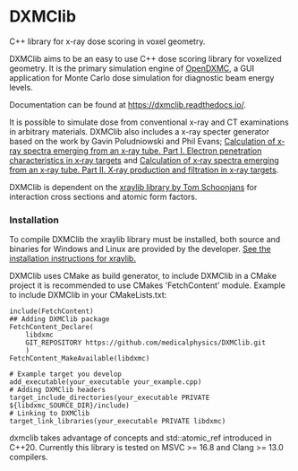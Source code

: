 ﻿# DXMClib
C++ library for x-ray dose scoring in voxel geometry. 

DXMClib aims to be an easy to use C++ dose scoring library for voxelized geometry. It is the primary simulation engine of [OpenDXMC](https://github.com/medicalphysics/OpenDXMC), a GUI application for Monte Carlo dose simulation for diagnostic beam energy levels. 

Documentation can be found at https://dxmclib.readthedocs.io/.

It is possible to simulate dose from conventional x-ray and CT examinations in arbitrary materials. DXMClib also includes a x-ray specter generator based on the work by Gavin Poludniowski and Phil Evans; [Calculation of x‐ray spectra emerging from an x‐ray tube. Part I. Electron penetration characteristics in x‐ray targets](https://aapm.onlinelibrary.wiley.com/doi/abs/10.1118/1.2734725) and [Calculation of x‐ray spectra emerging from an x‐ray tube. Part II. X‐ray production and filtration in x‐ray targets](https://aapm.onlinelibrary.wiley.com/doi/abs/10.1118/1.2734726).

DXMClib is dependent on the [xraylib library by Tom Schoonjans](https://github.com/tschoonj/xraylib) for interaction cross sections and atomic form factors. 

### Installation
To compile DXMClib the xraylib library must be installed, both source and binaries for Windows and Linux are provided by the developer. [See the installation instructions for xraylib.](https://github.com/tschoonj/xraylib/wiki/Installation-instructions)

DXMClib uses CMake as build generator, to include DXMClib in a CMake project it is recommended to use CMakes 'FetchContent' module. Example to include DXMClib in your CMakeLists.txt:

    include(FetchContent)
    ## Adding DXMClib package
    FetchContent_Declare(
        libdxmc
        GIT_REPOSITORY https://github.com/medicalphysics/DXMClib.git
        )
    FetchContent_MakeAvailable(libdxmc)

    # Example target you develop
    add_executable(your_executable your_example.cpp)
    # Adding DXMClib headers
    target_include_directories(your_executable PRIVATE ${libdxmc_SOURCE_DIR}/include)
    # Linking to DXMClib
    target_link_libraries(your_executable PRIVATE libdxmc)

dxmclib takes advantage of concepts and std::atomic_ref introduced in C++20. Currently this library is tested on MSVC >= 16.8 and Clang >= 13.0 compilers.   